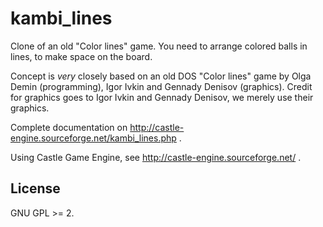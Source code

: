 # kambi_lines

Clone of an old "Color lines" game. You need to arrange colored balls in lines, to make space on the board.

Concept is *very* closely based on an old DOS "Color lines" game by Olga Demin (programming), Igor Ivkin and Gennady Denisov (graphics). Credit for graphics goes to Igor Ivkin and Gennady Denisov, we merely use their graphics.

Complete documentation on http://castle-engine.sourceforge.net/kambi_lines.php .

Using Castle Game Engine, see http://castle-engine.sourceforge.net/ .

## License

GNU GPL >= 2.
